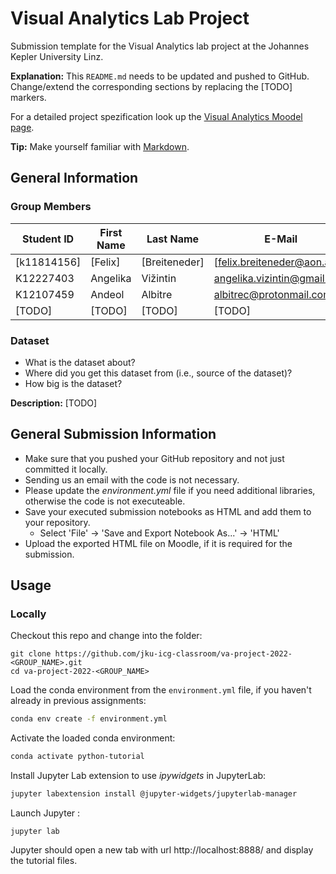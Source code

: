 # Visual Analytics Lab Project
Submission template for the Visual Analytics lab project at the Johannes Kepler University Linz.

**Explanation:**
This `README.md` needs to be updated and pushed to GitHub.
Change/extend the corresponding sections by replacing the [TODO] markers.

For a detailed project spezification look up the [Visual Analytics Moodel page](https://moodle.jku.at/jku/course/view.php?id=20471).

**Tip:** Make yourself familiar with [Markdown](https://github.com/adam-p/markdown-here/wiki/Markdown-Cheatsheet).

## General Information

### Group Members

| Student ID    | First Name  | Last Name      | E-Mail | Workload [%]  |
| --------------|-------------|----------------|--------|---------------|
| [k11814156]        | [Felix]      | [Breiteneder]         |[felix.breiteneder@aon.at]  |[TODO]         |
| K12227403        | Angelika      | Vižintin         |angelika.vizintin@gmail.com  |[TODO]         |
| K12107459        | Andeol        | Albitre          |albitrec@protonmail.com  |[TODO]         |
| [TODO]        | [TODO]      | [TODO]         |[TODO]  |[TODO]         |

### Dataset

* What is the dataset about?
* Where did you get this dataset from (i.e., source of the dataset)?
* How big is the dataset?

**Description:**
[TODO]


## General Submission Information

* Make sure that you pushed your GitHub repository and not just committed it locally.
* Sending us an email with the code is not necessary.
* Please update the *environment.yml* file if you need additional libraries, otherwise the code is not executeable.
* Save your executed submission notebooks as HTML and add them to your repository.  
  * Select 'File' -> 'Save and Export Notebook As...' -> 'HTML'
* Upload the exported HTML file on Moodle, if it is required for the submission.

## Usage

### Locally
Checkout this repo and change into the folder:

```shell
git clone https://github.com/jku-icg-classroom/va-project-2022-<GROUP_NAME>.git
cd va-project-2022-<GROUP_NAME>
```

Load the conda environment from the `environment.yml` file, if you haven't already in previous assignments:

```sh
conda env create -f environment.yml
```

Activate the loaded conda environment:

```sh
conda activate python-tutorial
```

Install Jupyter Lab extension to use *ipywidgets* in JupyterLab:

```sh
jupyter labextension install @jupyter-widgets/jupyterlab-manager
```

Launch Jupyter :

```shell
jupyter lab
```

Jupyter should open a new tab with url http://localhost:8888/ and display the tutorial files.



